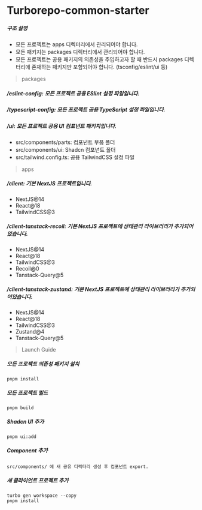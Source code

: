 # Turborepo-common-starter

##### 구조 설명

- 모든 프로젝트는 apps 디렉터리에서 관리되어야 합니다.
- 모든 패키지는 packages 디렉터리에서 관리되어야 합니다.
- 모든 프로젝트는 공용 패키지의 의존성을 주입하고자 할 때 반드시 packages 디렉터리에 존재하는 패키지만 포함되어야 합니다. (tsconfig/eslint/ui 등)

> packages

##### /eslint-config: 모든 프로젝트 공용 ESlint 설정 파일입니다.

##### /typescript-config: 모든 프로젝트 공용 TypeScript 설정 파일입니다.

##### /ui: 모든 프로젝트 공용 UI 컴포넌트 패키지입니다.

- src/components/parts: 컴포넌트 부품 폴더
- src/components/ui: Shadcn 컴포넌트 폴더
- src/tailwind.config.ts: 공용 TailwindCSS 설정 파일

> apps

##### /client: 기본 NextJS 프로젝트입니다.

- NextJS@14
- React@18
- TailwindCSS@3

##### /client-tanstack-recoil: 기본 NextJS 프로젝트에 상태관리 라이브러리가 추가되어있습니다.

- NextJS@14
- React@18
- TailwindCSS@3
- Recoil@0
- Tanstack-Query@5

##### /client-tanstack-zustand: 기본 NextJS 프로젝트에 상태관리 라이브러리가 추가되어있습니다.

- NextJS@14
- React@18
- TailwindCSS@3
- Zustand@4
- Tanstack-Query@5

> Launch Guide

##### 모든 프로젝트 의존성 패키지 설치

```
pnpm install
```

##### 모든 프로젝트 빌드

```
pnpm build
```

##### Shadcn UI 추가

```
pnpm ui:add
```

##### Component 추가

```
src/components/ 에 새 공유 디렉터리 생성 후 컴포넌트 export.
```

##### 새 클라이언트 프로젝트 추가

```
turbo gen workspace --copy
pnpm install
```
